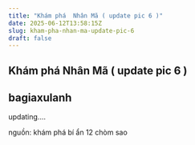 ```yaml
---
title: "Khám phá  Nhân Mã ( update pic 6 )"
date: 2025-06-12T13:58:15Z
slug: kham-pha-nhan-ma-update-pic-6
draft: false
---
```


## Khám phá  Nhân Mã ( update pic 6 )

## bagiaxulanh

updating....
 
 
nguồn: khám phá bí ẩn 12 chòm sao